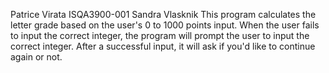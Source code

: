 Patrice Virata
ISQA3900-001
Sandra Vlasknik 
This program calculates the letter grade based on the user's 0 to 1000 points input. When the user fails to input the correct integer, the program will prompt the user to input the correct integer. After a successful input, it will ask if you'd like to continue again or not.
